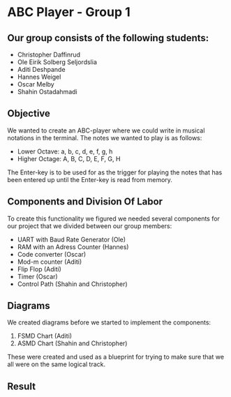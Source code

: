 # ABC Player - Group 1

## Our group consists of the following students:
- Christopher Daffinrud
- Ole Eirik Solberg Seljordslia
- Aditi Deshpande
- Hannes Weigel
- Oscar Melby
- Shahin Ostadahmadi

## Objective
We wanted to create an ABC-player where we could write in musical notations in the terminal.
The notes we wanted to play is as follows:
- Lower Octave: a, b, c, d, e, f, g, h
- Higher Octage: A, B, C, D, E, F, G, H

The Enter-key is to be used for as the trigger for playing the notes that has been entered up until the Enter-key is read from memory.

## Components and Division Of Labor
To create this functionality we figured we needed several components for our project that we divided between our group members:
- UART with Baud Rate Generator (Ole)
- RAM with an Adress Counter (Hannes)
- Code converter (Oscar)
- Mod-m counter (Aditi)
- Flip Flop (Aditi)
- Timer (Oscar)
- Control Path (Shahin and Christopher)

## Diagrams

We created diagrams before we started to implement the components: 

1. FSMD Chart (Aditi)
2. ASMD Chart (Shahin and Christopher)

These were created and used as a blueprint for trying to make sure that we all were on the same logical track.

## Result



